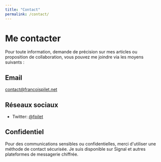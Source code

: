 ```yaml
---
title: "Contact"
permalink: /contact/
---
```


# Me contacter

Pour toute information, demande de précision sur mes articles ou proposition de collaboration, vous pouvez me joindre via les moyens suivants :

## Email

[contact@francoispilet.net](mailto:contact@francoispilet.net)

## Réseaux sociaux

- Twitter: [@fpilet](https://twitter.com/fpilet)

## Confidentiel

Pour des communications sensibles ou confidentielles, merci d'utiliser une méthode de contact sécurisée. Je suis disponible sur Signal et autres plateformes de messagerie chiffrée.